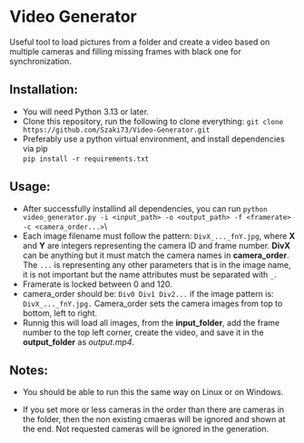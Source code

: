 # Video Generator
Useful tool to load pictures from a folder and create a video based on multiple cameras and filling missing frames with black one for synchronization.

## Installation:
- You will need Python 3.13 or later.
- Clone this repository, run the following to clone everything: `git clone https://github.com/Szaki73/Video-Generator.git`
- Preferably use a python virtual environment, and install dependencies via pip\
  `pip install -r requirements.txt`

## Usage:

- After successfully installind all dependencies, you can run `python video_generator.py -i <input_path> -o <output_path> -f <framerate> -c <camera_order...>`\
- Each image filename must follow the pattern: `DivX_..._fnY.jpg`, where **X** and **Y** are integers representing the camera ID and frame number. **DivX** can be anything but it must match the camera names in **camera_order**. The `...` is representing any other parameters that is in the image name, it is not important but the name attributes must be separated with `_`.
- Framerate is locked between 0 and 120.
- camera_order should be: `Div0 Div1 Div2...` if the image pattern is: `DivX_..._fnY.jpg.`
  Camera_order sets the camera images from top to bottom, left to right.
- Runnig this will load all images, from the **input_folder**, add the frame number to the top left corner, create the video, and save it in the **output_folder** as *output.mp4*.

## Notes:

- You should be able to run this the same way on Linux or on Windows.

- If you set more or less cameras in the order than there are cameras in the folder, then the non existing cmaeras will be ignored and shown at the end. Not requested cameras will be ignored in the generation.




